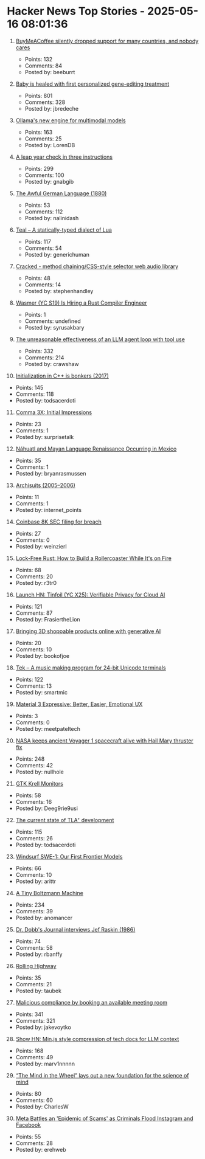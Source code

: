 # Hacker News Top Stories - 2025-05-16 08:01:36

1. [BuyMeACoffee silently dropped support for many countries, and nobody cares](https://zverok.space/blog/2024-08-08-bmac-snafu.html)
   - Points: 132
   - Comments: 84
   - Posted by: beeburrt

2. [Baby is healed with first personalized gene-editing treatment](https://www.nytimes.com/2025/05/15/health/gene-editing-personalized-rare-disorders.html)
   - Points: 801
   - Comments: 328
   - Posted by: jbredeche

3. [Ollama's new engine for multimodal models](https://ollama.com/blog/multimodal-models)
   - Points: 163
   - Comments: 25
   - Posted by: LorenDB

4. [A leap year check in three instructions](https://hueffner.de/falk/blog/a-leap-year-check-in-three-instructions.html)
   - Points: 299
   - Comments: 100
   - Posted by: gnabgib

5. [The Awful German Language (1880)](https://faculty.georgetown.edu/jod/texts/twain.german.html)
   - Points: 53
   - Comments: 112
   - Posted by: nalinidash

6. [Teal – A statically-typed dialect of Lua](https://teal-language.org/)
   - Points: 117
   - Comments: 54
   - Posted by: generichuman

7. [Cracked - method chaining/CSS-style selector web audio library](https://github.com/billorcutt/i_dropped_my_phone_the_screen_cracked)
   - Points: 48
   - Comments: 14
   - Posted by: stephenhandley

8. [Wasmer (YC S19) Is Hiring a Rust Compiler Engineer](https://www.workatastartup.com/jobs/15822)
   - Points: 1
   - Comments: undefined
   - Posted by: syrusakbary

9. [The unreasonable effectiveness of an LLM agent loop with tool use](https://sketch.dev/blog/agent-loop)
   - Points: 332
   - Comments: 214
   - Posted by: crawshaw

10. [Initialization in C++ is bonkers (2017)](https://blog.tartanllama.xyz/initialization-is-bonkers/)
   - Points: 145
   - Comments: 118
   - Posted by: todsacerdoti

11. [Comma 3X: Initial Impressions](https://beesbuzz.biz/blog/14719-Comma-3X-Initial-impressions)
   - Points: 23
   - Comments: 1
   - Posted by: surprisetalk

12. [Náhuatl and Mayan Language Renaissance Occurring in Mexico](https://yucatanmagazine.com/mayan-language-renaissance/)
   - Points: 35
   - Comments: 1
   - Posted by: bryanrasmussen

13. [Archisuits (2005–2006)](https://insecurespaces.net/archisuits-2005-2006/)
   - Points: 11
   - Comments: 1
   - Posted by: internet_points

14. [Coinbase 8K SEC filing for breach](https://www.sec.gov/ix?doc=/Archives/edgar/data/1679788/000167978825000094/coin-20250514.htm)
   - Points: 27
   - Comments: 0
   - Posted by: weinzierl

15. [Lock-Free Rust: How to Build a Rollercoaster While It's on Fire](https://yeet.cx/blog/lock-free-rust/)
   - Points: 68
   - Comments: 20
   - Posted by: r3tr0

16. [Launch HN: Tinfoil (YC X25): Verifiable Privacy for Cloud AI](undefined)
   - Points: 121
   - Comments: 87
   - Posted by: FrasiertheLion

17. [Bringing 3D shoppable products online with generative AI](https://research.google/blog/bringing-3d-shoppable-products-online-with-generative-ai/)
   - Points: 20
   - Comments: 10
   - Posted by: bookofjoe

18. [Tek – A music making program for 24-bit Unicode terminals](https://codeberg.org/unspeaker/tek)
   - Points: 122
   - Comments: 13
   - Posted by: smartmic

19. [Material 3 Expressive: Better, Easier, Emotional UX](https://design.google/library/expressive-material-design-google-research)
   - Points: 3
   - Comments: 0
   - Posted by: meetpateltech

20. [NASA keeps ancient Voyager 1 spacecraft alive with Hail Mary thruster fix](https://www.theregister.com/2025/05/15/voyager_1_survives_with_thruster_fix/)
   - Points: 248
   - Comments: 42
   - Posted by: nullhole

21. [GTK Krell Monitors](https://gkrellm.srcbox.net/)
   - Points: 58
   - Comments: 16
   - Posted by: Deeg9rie9usi

22. [The current state of TLA⁺ development](https://ahelwer.ca/post/2025-05-15-tla-dev-status/)
   - Points: 115
   - Comments: 26
   - Posted by: todsacerdoti

23. [Windsurf SWE-1: Our First Frontier Models](https://windsurf.com/blog/windsurf-wave-9-swe-1)
   - Points: 66
   - Comments: 10
   - Posted by: arittr

24. [A Tiny Boltzmann Machine](https://eoinmurray.info/boltzmann-machine)
   - Points: 234
   - Comments: 39
   - Posted by: anomancer

25. [Dr. Dobb's Journal interviews Jef Raskin (1986)](https://computeradsfromthepast.substack.com/p/dr-dobbs-journal-interviews-jef-raskin)
   - Points: 74
   - Comments: 58
   - Posted by: rbanffy

26. [Rolling Highway](https://en.wikipedia.org/wiki/Rolling_highway)
   - Points: 35
   - Comments: 21
   - Posted by: taubek

27. [Malicious compliance by booking an available meeting room](https://www.clientserver.dev/p/malicious-compliance-by-booking-an)
   - Points: 341
   - Comments: 321
   - Posted by: jakevoytko

28. [Show HN: Min.js style compression of tech docs for LLM context](https://github.com/marv1nnnnn/llm-min.txt)
   - Points: 168
   - Comments: 49
   - Posted by: marv1nnnnn

29. [“The Mind in the Wheel” lays out a new foundation for the science of mind](https://www.experimental-history.com/p/new-paradigm-for-psychology-just)
   - Points: 80
   - Comments: 60
   - Posted by: CharlesW

30. [Meta Battles an 'Epidemic of Scams' as Criminals Flood Instagram and Facebook](https://www.wsj.com/tech/meta-fraud-facebook-instagram-813363c8)
   - Points: 55
   - Comments: 28
   - Posted by: erehweb

